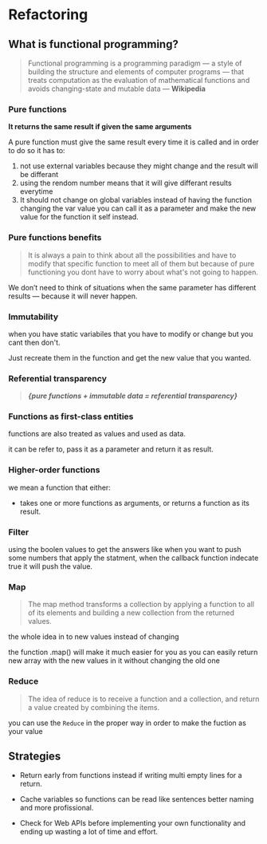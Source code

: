 # Refactoring

## What is functional programming?

> Functional programming is a programming paradigm — a style of building the structure and elements of computer programs — that treats computation as the evaluation of mathematical functions and avoids changing-state and mutable data — **Wikipedia**

### **Pure functions**

**It returns the same result if given the same arguments**

A pure function must give the same result every time it is called and in order to do so it has to:

1. not use external variables because they might change and the result will be differant
2. using the rendom number means that it will give differant results everytime
3. It should not change on global variables instead of having the function changing the var value you can call it as a parameter and make the new value for the function it self instead.

### Pure functions benefits

> It is always a pain to think about all the possibilities and have to modify that specific function to meet all of them but because of pure functioning you dont have to worry about what's not going to happen.

We don’t need to think of situations when the same parameter has different results — because it will never happen.

### Immutability

when you have static variabiles that you have to modify or change but you cant then don't.

Just recreate them in the function and get the new value that you wanted.

### Referential transparency

> ***{pure functions + immutable data = referential transparency}***

### Functions as first-class entities

functions are also treated as values and used as data.

it can be refer to, pass it as a parameter and return it as result.

### Higher-order functions

we mean a function that either:

- takes one or more functions as arguments, or returns a function as its result.

### Filter

using the boolen values to get the answers like when you want to push some numbers that apply the statment, when the callback function indecate true it will push the value.

### Map

> The map method transforms a collection by applying a function to all of its elements and building a new collection from the returned values.

the whole idea in to new values instead of changing

the function .map() will make it much easier for you as you can easily return new array with the new values in it without changing the old one

### Reduce

> The idea of reduce is to receive a function and a collection, and return a value created by combining the items.

you can use the `Reduce` in the proper way in order to make the fuction as your value



## Strategies

- Return early from functions instead if writing multi empty lines for a return.

- Cache variables so functions can be read like sentences better naming and more profissional.

- Check for Web APIs before implementing your own functionality and ending up wasting a lot of time and effort.
